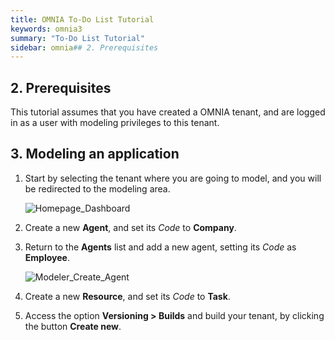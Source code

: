 ```yaml
---
title: OMNIA To-Do List Tutorial
keywords: omnia3
summary: "To-Do List Tutorial"
sidebar: omnia## 2. Prerequisites
---
```


## 2. Prerequisites

This tutorial assumes that you have created a OMNIA tenant, and are logged in as a user with modeling privileges to this tenant.

## 3. Modeling an application

1. Start by selecting the tenant where you are going to model, and you will be redirected to the modeling area.
 
    ![Homepage_Dashboard](http://funkyimg.com/i/2DVGv.png)
 

2.  Create a new  **Agent**, and set its  *Code*  to  **Company**.
    
   
3.  Return to the  **Agents** list and add a new agent, setting its  *Code*  as  **Employee**.

    ![Modeler_Create_Agent](https://raw.githubusercontent.com/numbersbelieve/omnia3/master/docs/tutorialPics/modelingTutorial/Modeler-Agent-Employee.PNG)

4.  Create a new  **Resource**, and set its  *Code*  to  **Task**.
    
5.  Access the option  **Versioning > Builds**  and build your tenant, by clicking the button  **Create new**.

